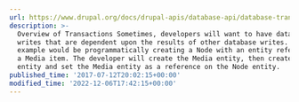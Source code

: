 ```yaml
---
url: https://www.drupal.org/docs/drupal-apis/database-api/database-transactions
description: >-
  Overview of Transactions Sometimes, developers will want to have database
  writes that are dependent upon the results of other database writes. A Drupal
  example would be programmatically creating a Node with an entity reference to
  a Media item. The developer will create the Media entity, then create the Node
  entity and set the Media entity as a reference on the Node entity.
published_time: '2017-07-12T20:02:15+00:00'
modified_time: '2022-12-06T17:42:15+00:00'
---
```

